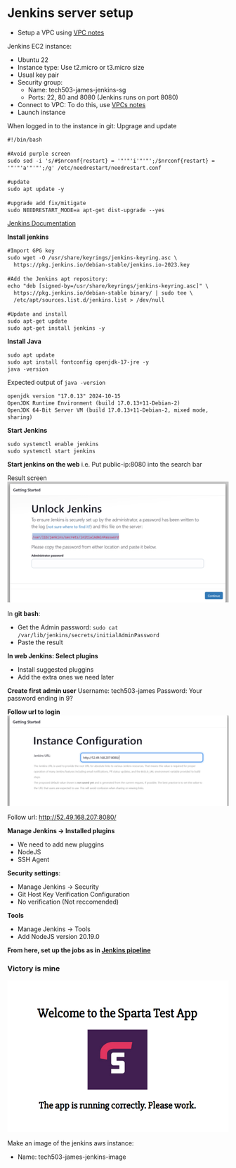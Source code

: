 # Jenkins server setup

- Setup a VPC using [VPC notes](https://github.com/JamesC830/tech_503_cloud_comp_notes/blob/main/VPCs_notes.md)

Jenkins EC2 instance:
- Ubuntu 22
- Instance type: Use t2.micro or t3.micro size
- Usual key pair
- Security group:
  - Name: tech503-james-jenkins-sg
  - Ports: 22, 80 and 8080 (Jenkins runs on port 8080)
- Connect to VPC: To do this, use [VPCs notes](https://github.com/JamesC830/tech_503_cloud_comp_notes/blob/main/VPCs_notes.md)
- Launch instance

When logged in to the instance in git:
Upgrage and update
```
#!/bin/bash

#Avoid purple screen
sudo sed -i 's/#$nrconf{restart} = '"'"'i'"'"';/$nrconf{restart} = '"'"'a'"'"';/g' /etc/needrestart/needrestart.conf

#update
sudo apt update -y

#upgrade add fix/mitigate
sudo NEEDRESTART_MODE=a apt-get dist-upgrade --yes
```

[Jenkins Documentation](https://www.jenkins.io/doc/book/installing/linux/)

**Install jenkins**
```
#Import GPG key
sudo wget -O /usr/share/keyrings/jenkins-keyring.asc \
  https://pkg.jenkins.io/debian-stable/jenkins.io-2023.key

#Add the Jenkins apt repository:
echo "deb [signed-by=/usr/share/keyrings/jenkins-keyring.asc]" \
  https://pkg.jenkins.io/debian-stable binary/ | sudo tee \
  /etc/apt/sources.list.d/jenkins.list > /dev/null

#Update and install
sudo apt-get update
sudo apt-get install jenkins -y
```

**Install Java**
```
sudo apt update
sudo apt install fontconfig openjdk-17-jre -y
java -version
```

Expected output of ```java -version```
```
openjdk version "17.0.13" 2024-10-15
OpenJDK Runtime Environment (build 17.0.13+11-Debian-2)
OpenJDK 64-Bit Server VM (build 17.0.13+11-Debian-2, mixed mode, sharing)
```

**Start Jenkins**
```
sudo systemctl enable jenkins
sudo systemctl start jenkins
```

**Start jenkins on the web**
i.e. Put public-ip:8080 into the search bar

Result screen
![alt text](./Images/unlock_jenkins.png)

In **git bash**:
- Get the Admin password: ```sudo cat /var/lib/jenkins/secrets/initialAdminPassword```
- Paste the result

**In web Jenkins: Select plugins**
- Install suggested pluggins
- Add the extra ones we need later

**Create first admin user**
Username: tech503-james
Password: Your password ending in 9?

**Follow url to login**
![alt text](./Images/instance_config.png)

Follow url: http://52.49.168.207:8080/

**Manage Jenkins -> Installed plugins**
- We need to add new pluggins
- NodeJS
- SSH Agent

**Security settings**:
- Manage Jenkins -> Security
- Git Host Key Verification Configuration
- No verification (Not reccomended)

**Tools**
- Manage Jenkins -> Tools
- Add NodeJS version 20.19.0

**From here, set up the jobs as in [Jenkins pipeline](https://github.com/JamesC830/tech503_CICD_notes/blob/main/Jenkins_pipeline_setup.md)**

### Victory is mine

![alt text](./Images/it_worked.png)


Make an image of the jenkins aws instance:
- Name: tech503-james-jenkins-image



